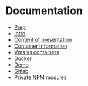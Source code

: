 Documentation
=============

* [Prep](prep.md)
* [Intro](intro.md)
* [Content of presentation](content.md)
* [Container Information](container-info.md)
* [Vms vs containers](vms-vs-containers.md)
* [Docker](docker.md)
* [Demo](demo.md)
* [Gitlab](gitlab.md)
* [Private NPM modules](use-private-npm-modules.md)